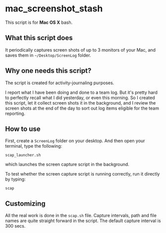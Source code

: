 mac_screenshot_stash
====================
This script is for **Mac OS X** bash.

What this script does
---------------------
It periodically captures screen shots of up to 3 monitors of your Mac, and saves them in `~/Desktop/ScreenLog` folder.


Why one needs this script?
--------------------------
The script is created for activity-journaling purposes.

I report what I have been doing and done to a team log. 
But it's pretty hard to perfectly recall what I did yesterday, or even this morning.
So I created this script, let it collect screen shots it in the background, 
and I review the screen shots at the end of the day to sort out log items eligible for the team reporting.


How to use
----------
First, create a `ScreenLog` folder on your desktop.
And then open your terminal, type the following:

    scap_launcher.sh

which launches the screen capture script in the background.

To test whether the screen capture script is running correctly,
run it directly by typing:

    scap


Customizing
-----------
All the real work is done in the `scap.sh` file.
Capture intervals, path and file names are quite straight forward in the script.
The default capture interval is 300 secs.
